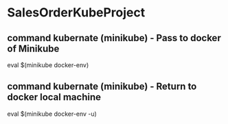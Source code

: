 # SalesOrderKubeProject

## command kubernate (minikube) - Pass to docker of Minikube
eval $(minikube docker-env)
## command kubernate (minikube) - Return to docker local machine
eval $(minikube docker-env -u)